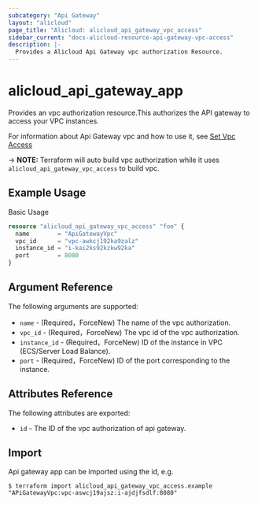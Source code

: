 ```yaml
---
subcategory: "Api Gateway"
layout: "alicloud"
page_title: "Alicloud: alicloud_api_gateway_vpc_access"
sidebar_current: "docs-alicloud-resource-api-gateway-vpc-access"
description: |-
  Provides a Alicloud Api Gateway vpc authorization Resource.
---
```


# alicloud_api_gateway_app

Provides an vpc authorization resource.This authorizes the API gateway to access your VPC instances.

For information about Api Gateway vpc and how to use it, see [Set Vpc Access](https://www.alibabacloud.com/help/doc-detail/51608.htm)

-> **NOTE:** Terraform will auto build vpc authorization while it uses `alicloud_api_gateway_vpc_access` to build vpc.

## Example Usage

Basic Usage

```terraform
resource "alicloud_api_gateway_vpc_access" "foo" {
  name        = "ApiGatewayVpc"
  vpc_id      = "vpc-awkcj192ka9zalz"
  instance_id = "i-kai2ks92kzkw92ka"
  port        = 8080
}
```
## Argument Reference

The following arguments are supported:

* `name` - (Required，ForceNew) The name of the vpc authorization. 
* `vpc_id` - (Required，ForceNew) The vpc id of the vpc authorization. 
* `instance_id` - (Required，ForceNew) ID of the instance in VPC (ECS/Server Load Balance).
* `port` - (Required，ForceNew) ID of the port corresponding to the instance.

## Attributes Reference

The following attributes are exported:

* `id` - The ID of the vpc authorization of api gateway.

## Import

Api gateway app can be imported using the id, e.g.

```shell
$ terraform import alicloud_api_gateway_vpc_access.example "APiGatewayVpc:vpc-aswcj19ajsz:i-ajdjfsdlf:8080"
```
